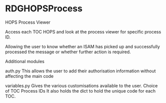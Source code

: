 # RDGHOPSProcess
HOPS Process Viewer

Access each TOC HOPS and look at the process viewer for specific process ID.

Allowing the user to know whether an ISAM has picked up and successfully processed the
message or whether further action is required.

Additional modules

auth.py
    This allows the user to add their authorisation information without affecting the main code

variables.py
    Gives the various customisations available to the user.
    Choice of TOC
    Process IDs
    It also holds the dict to hold the unique code for each TOC.